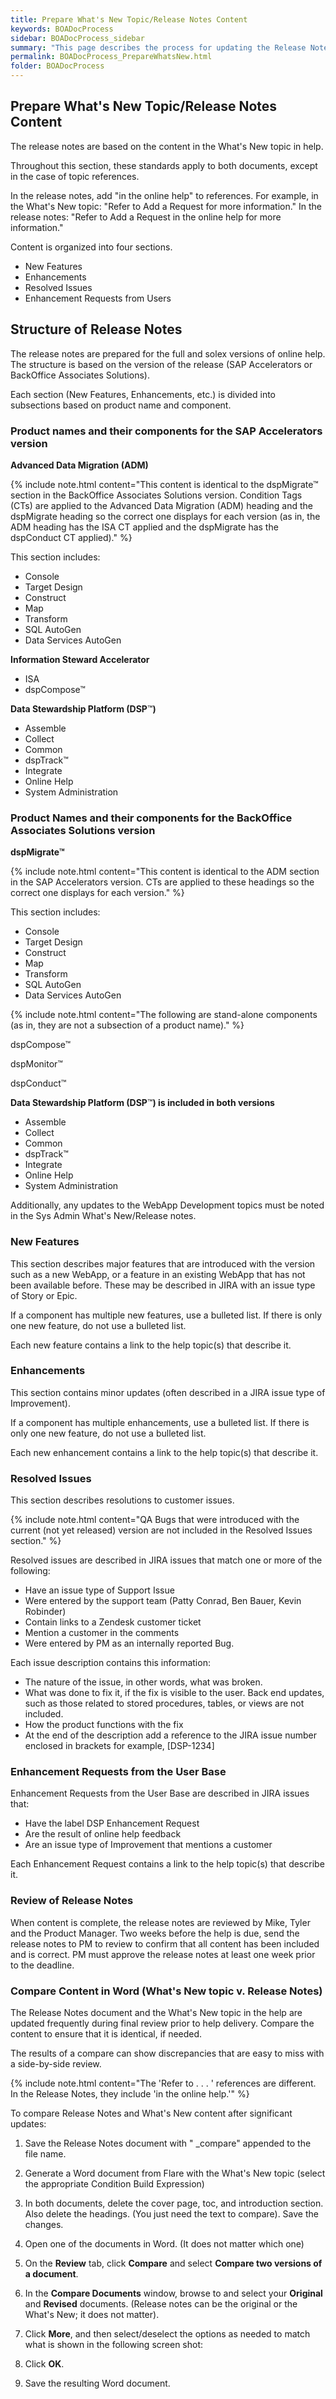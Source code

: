```yaml
---
title: Prepare What's New Topic/Release Notes Content
keywords: BOADocProcess
sidebar: BOADocProcess_sidebar
summary: "This page describes the process for updating the Release Notes, or What's New topic for each release."
permalink: BOADocProcess_PrepareWhatsNew.html
folder: BOADocProcess
---
```

## Prepare What's New Topic/Release Notes Content

The release notes are based on the content in the What's New topic in help.

Throughout this section, these standards apply to both documents, except in the case of topic references.

In the release notes, add "in the online help" to references. For example, in the What's New topic: "Refer to Add a Request for more information." In the release notes: "Refer to Add a Request in the online help for more information."

Content is organized into four sections.

-   New Features
-   Enhancements
-   Resolved Issues
-   Enhancement Requests from Users

## Structure of Release Notes

The release notes are prepared for the full and solex versions of online help. The structure is based on the version of the release (SAP Accelerators or BackOffice Associates Solutions).

Each section (New Features, Enhancements, etc.) is divided into subsections based on product name and component.

### Product names and their components for the SAP Accelerators version

**Advanced Data Migration (ADM)**

{% include note.html content="This content is identical to the dspMigrate™ section in the BackOffice Associates Solutions version. Condition Tags (CTs) are applied to the Advanced Data Migration (ADM) heading and the dspMigrate heading so the correct one displays for each version (as in, the ADM
heading has the ISA CT applied and the dspMigrate has the dspConduct CT
applied)." %}

This section includes:
-   Console
-   Target Design
-   Construct
-   Map
-   Transform
-   SQL AutoGen
-   Data Services AutoGen

**Information Steward Accelerator**
-   ISA
-   dspCompose™

**Data Stewardship Platform (DSP**™**)**
-   Assemble
-   Collect
-   Common
-   dspTrack™
-   Integrate
-   Online Help
-   System Administration

### Product Names and their components for the BackOffice Associates Solutions version

**dspMigrate™**

{% include note.html content="This content is identical to the ADM section in the SAP Accelerators version. CTs are applied to these headings so the correct
one displays for each version." %}

This section includes:
-   Console
-   Target Design
-   Construct
-   Map
-   Transform
-   SQL AutoGen
-   Data Services AutoGen

{% include note.html content="The following are stand-alone components (as in, they are not a subsection of a product name)." %}

dspCompose™

dspMonitor™

dspConduct™

**Data Stewardship Platform (DSP**™**) is included in both versions**
-   Assemble
-   Collect
-   Common
-   dspTrack™
-   Integrate
-   Online Help
-   System Administration

Additionally, any updates to the WebApp Development topics must be noted in the Sys Admin What's New/Release notes.

### New Features

This section describes major features that are introduced with the version such as a new WebApp, or a feature in an existing WebApp that has not been available before. These may be described in JIRA with an issue type of Story or Epic.

If a component has multiple new features, use a bulleted list. If there is only one new feature, do not use a bulleted list.

Each new feature contains a link to the help topic(s) that describe it.

### Enhancements

This section contains minor updates (often described in a JIRA issue type of Improvement).

If a component has multiple enhancements, use a bulleted list. If there
is only one new feature, do not use a bulleted list.

Each new enhancement contains a link to the help topic(s) that describe it.

### Resolved Issues

This section describes resolutions to customer issues.

{% include note.html content="QA Bugs that were introduced with the current (not yet released) version are not included in the Resolved Issues section." %}

Resolved issues are described in JIRA issues that match one or more of the following:

-   Have an issue type of Support Issue
-   Were entered by the support team (Patty Conrad, Ben Bauer, Kevin Robinder)
-   Contain links to a Zendesk customer ticket
-   Mention a customer in the comments
-   Were entered by PM as an internally reported Bug.

Each issue description contains this information:

-   The nature of the issue, in other words, what was broken.
-   What was done to fix it, if the fix is visible to the user. Back end updates, such as those related to stored procedures, tables, or views are not included.
- How the product functions with the fix
- At the end of the description add a reference to the JIRA issue number enclosed in brackets for example, \[DSP-1234\]

### Enhancement Requests from the User Base

Enhancement Requests from the User Base are described in JIRA issues that:
-   Have the label DSP Enhancement Request
-   Are the result of online help feedback
-   Are an issue type of Improvement that mentions a customer

Each Enhancement Request contains a link to the help topic(s) that describe it.

### Review of Release Notes

When content is complete, the release notes are reviewed by Mike, Tyler and the Product Manager. Two weeks before the help is due, send the release notes to PM to review to confirm that all content has been included and is correct. PM must approve the release notes at least one week prior to the deadline.

### Compare Content in Word (What's New topic v. Release Notes)

The Release Notes document and the What's New topic in the help are updated frequently during final review prior to help delivery. Compare the content to ensure that it is identical, if needed.

The results of a compare can show discrepancies that are easy to miss with a side-by-side review.

{% include note.html content="The 'Refer to . . . ' references are different. In the Release Notes, they include 'in the online help.'" %}

To compare Release Notes and What's New content after significant updates:

1.  Save the Release Notes document with " \_compare" appended to the file name.

2. Generate a Word document from Flare with the What's New topic (select the appropriate Condition Build Expression)

3. In both documents, delete the cover page, toc, and introduction section. Also delete the headings. (You just need the text to compare). Save the changes.

4. Open one of the documents in Word. (It does not matter which one)

5. On the **Review** tab, click **Compare** and select **Compare two versions of a document**.

6. In the **Compare Documents** window, browse to and select your **Original** and **Revised** documents. (Release notes can be the original or the What's New; it does not matter).

7. Click **More**, and then select/deselect the options as needed to match what is shown in the following screen shot:

8. Click **OK**.

9. Save the resulting Word document.
